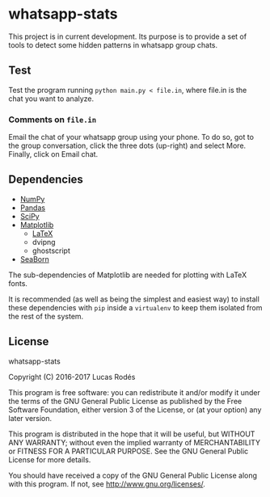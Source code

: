 # whatsapp-stats

This project is in current development. Its purpose is to provide a set of
tools to detect some hidden patterns in whatsapp group chats.

## Test

Test the program running `python main.py < file.in`, where file.in is the chat
you want to analyze.

### Comments on `file.in`

Email the chat of your whatsapp group using your phone. To do so, got to the
group conversation, click the three dots (up-right) and select More. Finally,
click on Email chat.

## Dependencies

- [NumPy](https://github.com/numpy/numpy)
- [Pandas](https://github.com/pandas-dev/pandas)
- [SciPy](http://www.scipy.org/install.html)
- [Matplotlib](http://matplotlib.org/users/installing.html)
    - [LaTeX](http://www.tug.org/)
    - dvipng
    - ghostscript
- [SeaBorn](http://seaborn.pydata.org/installing.html#installing)

The sub-dependencies of Matplotlib are needed for plotting with LaTeX fonts.

It is recommended (as well as being the simplest and easiest way) to install these dependencies with `pip` inside a `virtualenv` to keep
them isolated from the rest of the system.

## License

whatsapp-stats

Copyright (C) 2016-2017  Lucas Rodés

This program is free software: you can redistribute it and/or modify
it under the terms of the GNU General Public License as published by
the Free Software Foundation, either version 3 of the License, or
(at your option) any later version.

This program is distributed in the hope that it will be useful,
but WITHOUT ANY WARRANTY; without even the implied warranty of
MERCHANTABILITY or FITNESS FOR A PARTICULAR PURPOSE.  See the
GNU General Public License for more details.

You should have received a copy of the GNU General Public License
along with this program.  If not, see <http://www.gnu.org/licenses/>.

